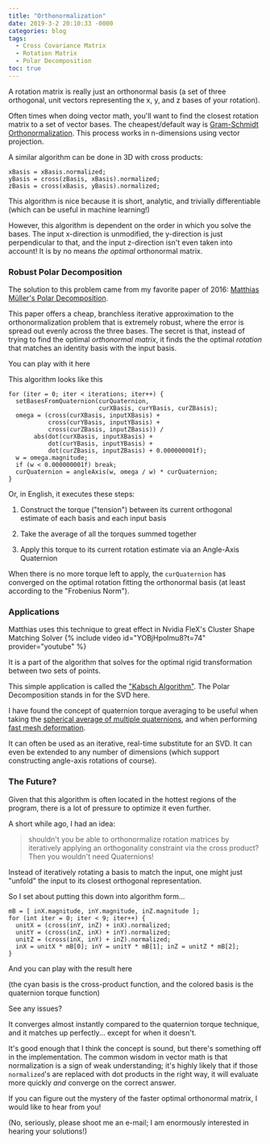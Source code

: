 ```yaml
---
title: "Orthonormalization"
date: 2019-3-2 20:10:33 -0000
categories: blog
tags:
  - Cross Covariance Matrix
  - Rotation Matrix
  - Polar Decomposition
toc: true
---
```


A rotation matrix is really just an orthonormal basis (a set of three orthogonal, unit vectors representing the x, y, and z bases of your rotation).

Often times when doing vector math, you'll want to find the closest rotation matrix to a set of vector bases.  The cheapest/default way is [Gram-Schmidt Orthonormalization](https://en.wikipedia.org/wiki/Gram%E2%80%93Schmidt_process).  This process works in n-dimensions using vector projection.

A similar algorithm can be done in 3D with cross products:
```
xBasis = xBasis.normalized;
yBasis = cross(zBasis, xBasis).normalized;
zBasis = cross(xBasis, yBasis).normalized;
```

This algorithm is nice because it is short, analytic, and trivially differentiable (which can be useful in machine learning!)

However, this algorithm is dependent on the order in which you solve the bases.  The input x-direction is unmodified, the y-direction is just perpendicular to that, and the input z-direction isn't even taken into account!  It is by no means *the optimal* orthonormal matrix.

### Robust Polar Decomposition

The solution to this problem came from my favorite paper of 2016: [Matthias Müller's Polar Decomposition](https://animation.rwth-aachen.de/media/papers/2016-MIG-StableRotation.pdf).   

This paper offers a cheap, branchless iterative approximation to the orthonormalization problem that is extremely robust, where the error is spread out evenly across the three bases.  The secret is that, instead of trying to find the optimal _orthonormal matrix_, it finds the the optimal _rotation_ that matches an identity basis with the input basis.

You can play with it here
<!-- Hide the Table of Contents (but keep the navigation :^) ... -->
<script type="text/javascript">
  document.getElementsByClassName('toc')[0].style.display = 'none';
</script>
<!-- Load the Three.js library, assorted helpers, and the actual line fitting script code... -->
<script type="text/javascript" src="../../assets/js/three.js"></script>
<script type="text/javascript" src="../../assets/js/DragControls.js"></script>
<script type="text/javascript" src="../../assets/js/OrbitControls.js"></script>
<script type="text/javascript" src="../../assets/js/IK/Environment.js"></script>
<script type="text/javascript" src="../../assets/js/PolarDecomposition/PolarDecomposition.js" orbit="enabled"></script>

This algorithm looks like this
```
for (iter = 0; iter < iterations; iter++) {
  setBasesFromQuaternion(curQuaternion, 
                         curXBasis, curYBasis, curZBasis);
  omega = (cross(curXBasis, inputXBasis) +
           cross(curYBasis, inputYBasis) +
           cross(curZBasis, inputZBasis)) / 
       abs(dot(curXBasis, inputXBasis) +
           dot(curYBasis, inputYBasis) +
           dot(curZBasis, inputZBasis) + 0.000000001f);
  w = omega.magnitude;
  if (w < 0.000000001f) break;
  curQuaternion = angleAxis(w, omega / w) * curQuaternion;
}
```

Or, in English, it executes these steps:

  1) Construct the torque ("tension") between its current orthogonal estimate of each basis and each input basis
  
  2) Take the average of all the torques summed together
  
  3) Apply this torque to its current rotation estimate via an Angle-Axis Quaternion

When there is no more torque left to apply, the `curQuaternion` has converged on the optimal rotation fitting the orthonormal basis (at least according to the "Frobenius Norm").

### Applications

Matthias uses this technique to great effect in Nvidia FleX's Cluster Shape Matching Solver
{% include video id="YOBjHpoImu8?t=74" provider="youtube" %}

It is a part of the algorithm that solves for the optimal rigid transformation between two sets of points.

This simple application is called the ["Kabsch Algorithm"](https://github.com/zalo/mathutilities#kabsch).  The Polar Decomposition stands in for the SVD here.

I have found the concept of quaternion torque averaging to be useful when taking the [spherical average of multiple quaternions](https://github.com/zalo/MathUtilities/blob/master/Assets/Kabsch/AverageQuaternion.cs), and when performing [fast mesh deformation](https://github.com/zalo/MathUtilities#generalized-mesh-deformation).

It can often be used as an iterative, real-time substitute for an SVD.  It can even be extended to any number of dimensions (which support constructing angle-axis rotations of course).

### The Future?

Given that this algorithm is often located in the hottest regions of the program, there is a lot of pressure to optimize it even further.

A short while ago, I had an idea:
> shouldn't you be able to orthonormalize rotation matrices by iteratively applying an orthogonality constraint via the cross product?  Then you wouldn't need Quaternions!

Instead of iteratively rotating a basis to match the input, one might just "unfold" the input to its closest orthogonal representation.

So I set about putting this down into algorithm form...
```
mB = [ inX.magnitude, inY.magnitude, inZ.magnitude ];
for (int iter = 0; iter < 9; iter++) {
  unitX = (cross(inY, inZ) + inX).normalized;
  unitY = (cross(inZ, inX) + inY).normalized;
  unitZ = (cross(inX, inY) + inZ).normalized;
  inX = unitX * mB[0]; inY = unitY * mB[1]; inZ = unitZ * mB[2];
}
```

And you can play with the result here
<script type="text/javascript" src="../../assets/js/PolarDecomposition/PolarDecomposition.js" orbit="enabled" crossProductDecomposition="enabled"></script>
(the cyan basis is the cross-product function, and the colored basis is the quaternion torque function)

See any issues?

It converges almost instantly compared to the quaternion torque technique, and it matches up perfectly... except for when it doesn't.

It's good enough that I think the concept is sound, but there's something off in the implementation.   The common wisdom in vector math is that normalization is a sign of weak understanding; it's highly likely that if those `normalized`'s are replaced with dot products in the right way, it will evaluate more quickly _and_ converge on the correct answer.

If you can figure out the mystery of the faster optimal orthonormal matrix, I would like to hear from you!

(No, seriously, please shoot me an e-mail; I am enormously interested in hearing your solutions!)